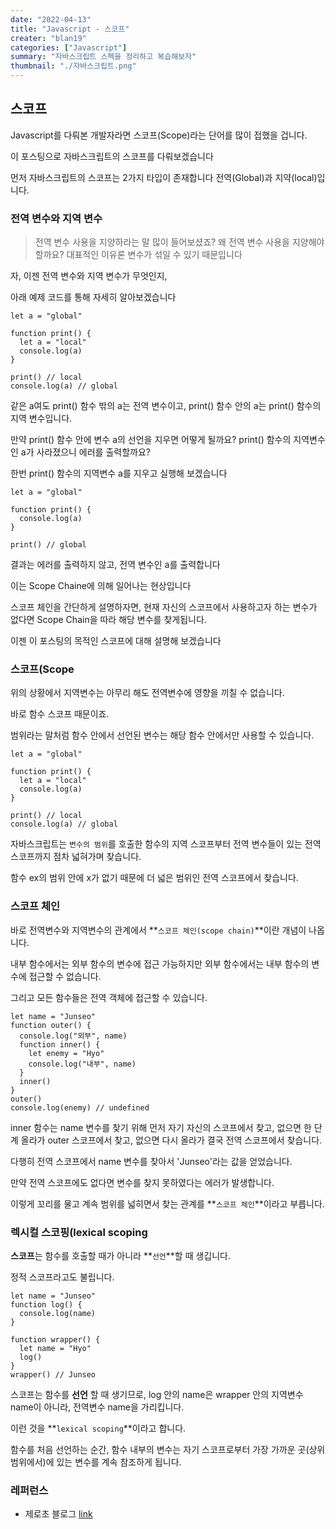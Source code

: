 ```yaml
---
date: "2022-04-13"
title: "Javascript - 스코프"
creater: "blan19"
categories: ["Javascript"]
summary: "자바스크립트 스펙을 정리하고 복습해보자"
thumbnail: "./자바스크립트.png"
---
```


## 스코프

Javascript를 다뤄본 개발자라면 스코프(Scope)라는 단어를 많이 접했을 겁니다.

이 포스팅으로 자바스크립트의 스코프를 다뤄보겠습니다

먼저 자바스크립트의 스코프는 2가지 타입이 존재합니다 전역(Global)과 지약(local)입니다.

### 전역 변수와 지역 변수

> 전역 변수 사용을 지양하라는 말 많이 들어보셨죠? 왜 전역 변수 사용을 지양해야 할까요? 대표적인 이유론 변수가 섞일 수 있기 때문입니다

자, 이젠 전역 변수와 지역 변수가 무엇인지,

아래 예제 코드를 통해 자세히 알아보겠습니다

```tsx
let a = "global"

function print() {
  let a = "local"
  console.log(a)
}

print() // local
console.log(a) // global
```

같은 a여도 print() 함수 밖의 a는 전역 변수이고, print() 함수 안의 a는 print() 함수의 지역 변수입니다.

만약 print() 함수 안에 변수 a의 선언을 지우면 어떻게 될까요? print() 함수의 지역변수인 a가 사라졌으니 에러를 출력할까요?

한번 print() 함수의 지역변수 a를 지우고 실행해 보겠습니다

```tsx
let a = "global"

function print() {
  console.log(a)
}

print() // global
```

결과는 에러를 출력하지 않고, 전역 변수인 a를 출력합니다

이는 Scope Chaine에 의해 일어나는 현상입니다

스코프 체인을 간단하게 설명하자면, 현재 자신의 스코프에서 사용하고자 하는 변수가 없다면 Scope Chain을 따라 해당 변수를 찾게됩니다.

이젠 이 포스팅의 목적인 스코프에 대해 설명해 보겠습니다

### 스코프(Scope

위의 상황에서 지역변수는 아무리 해도 전역변수에 영향을 끼칠 수 없습니다.

바로 함수 스코프 때문이죠.

범위라는 말처럼 함수 안에서 선언된 변수는 해당 함수 안에서만 사용할 수 있습니다.

```tsx
let a = "global"

function print() {
  let a = "local"
  console.log(a)
}

print() // local
console.log(a) // global
```

자바스크립트는 `변수의 범위`를 호출한 함수의 지역 스코프부터 전역 변수들이 있는 전역 스코프까지 점차 넓혀가며 찾습니다.

함수 ex의 범위 안에 x가 없기 때문에 더 넓은 범위인 전역 스코프에서 찾습니다.

### 스코프 체인

바로 전역변수와 지역변수의 관계에서 **`스코프 체인(scope chain)`**이란 개념이 나옵니다.

내부 함수에서는 외부 함수의 변수에 접근 가능하지만 외부 함수에서는 내부 함수의 변수에 접근할 수 없습니다.

그리고 모든 함수들은 전역 객체에 접근할 수 있습니다.

```tsx
let name = "Junseo"
function outer() {
  console.log("외부", name)
  function inner() {
    let enemy = "Hyo"
    console.log("내부", name)
  }
  inner()
}
outer()
console.log(enemy) // undefined
```

inner 함수는 name 변수를 찾기 위해 먼저 자기 자신의 스코프에서 찾고, 없으면 한 단계 올라가 outer 스코프에서 찾고, 없으면 다시 올라가 결국 전역 스코프에서 찾습니다.

다행히 전역 스코프에서 name 변수를 찾아서 'Junseo'라는 값을 얻었습니다.

만약 전역 스코프에도 없다면 변수를 찾지 못하였다는 에러가 발생합니다.

이렇게 꼬리를 물고 계속 범위를 넓히면서 찾는 관계를 **`스코프 체인`**이라고 부릅니다.

### 렉시컬 스코핑(lexical scoping

**스코프**는 함수를 호출할 때가 아니라 **`선언`**할 때 생깁니다.

정적 스코프라고도 불립니다.

```tsx
let name = "Junseo"
function log() {
  console.log(name)
}

function wrapper() {
  let name = "Hyo"
  log()
}
wrapper() // Junseo
```

스코프는 함수를 **선언** 할 때 생기므로, log 안의 name은 wrapper 안의 지역변수 name이 아니라, 전역변수 name을 가리킵니다.

이런 것을 **`lexical scoping`**이라고 합니다.

함수를 처음 선언하는 순간, 함수 내부의 변수는 자기 스코프로부터 가장 가까운 곳(상위 범위에서)에 있는 변수를 계속 참조하게 됩니다.

### 레퍼런스

- 제로초 블로그 [link](https://www.zerocho.com/)
